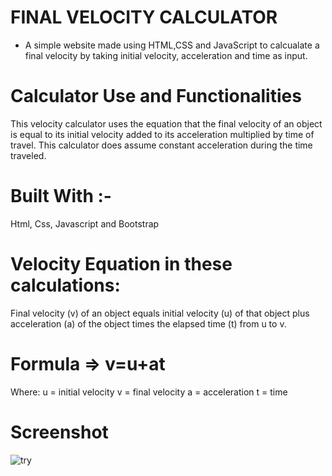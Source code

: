 # FINAL VELOCITY CALCULATOR 

- A simple website made using HTML,CSS and JavaScript to calcualate a final velocity by taking initial velocity, acceleration and time as input.

# Calculator Use and Functionalities
This velocity calculator uses the equation that the final velocity of an object is equal to its initial velocity added to its acceleration multiplied by time of travel. This calculator does assume constant acceleration during the time traveled.

# Built With :-
Html, Css, Javascript and Bootstrap

# Velocity Equation in these calculations:
Final velocity (v) of an object equals initial velocity (u) of that object plus acceleration (a) of the object times the elapsed time (t) from u to v.

# Formula => v=u+at
Where:
u = initial velocity
v = final velocity
a = acceleration
t = time

# Screenshot

![try](https://user-images.githubusercontent.com/53929423/162037470-5e34ccad-3519-4126-9a47-31ef3e49f80a.PNG)

